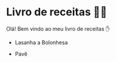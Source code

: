 # Livro de receitas :man_cook:

Olá! Bem vindo ao meu livro de receitas :hand:

- Lasanha a Bolonhesa

- Pavê

  
